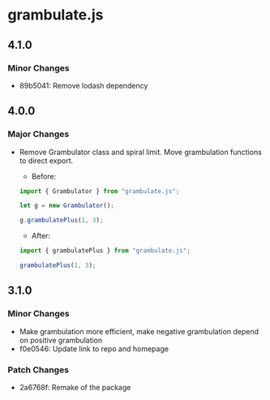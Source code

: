 # grambulate.js

## 4.1.0

### Minor Changes

- 89b5041: Remove lodash dependency

## 4.0.0

### Major Changes

- Remove Grambulator class and spiral limit. Move grambulation functions to direct export.
  - Before:

  ```js
  import { Grambulator } from "grambulate.js";

  let g = new Grambulator();

  g.grambulatePlus(1, 3);
  ```

  - After:

  ```js
  import { grambulatePlus } from "grambulate.js";

  grambulatePlus(1, 3);
  ```

## 3.1.0

### Minor Changes

- Make grambulation more efficient, make negative grambulation depend on positive grambulation
- f0e0546: Update link to repo and homepage

### Patch Changes

- 2a6768f: Remake of the package
